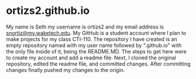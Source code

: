 # ortizs2.github.io
My name is Seth my username is ortizs2 and my email address is snortiz@my.waketech.edu. My GitHub is a student account where I plan to make projects for my class CTI-110. The repository I have created is an empty repository named with my user name followed by ".github.io" with the only file inside of it, being the README.MD. The steps to get here were to create my account and add a readme file. Next, I cloned the original repository, edited the readme file, and committed changes. After committing changes finally pushed my changes to the origin.

